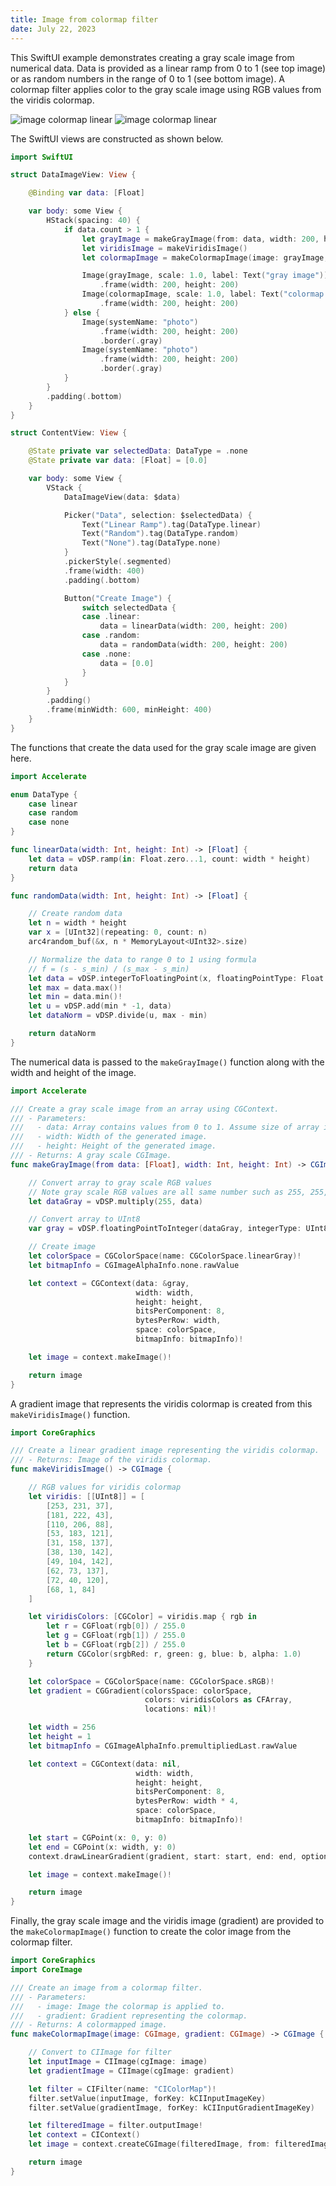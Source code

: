 ```yaml
---
title: Image from colormap filter
date: July 22, 2023
---
```


This SwiftUI example demonstrates creating a gray scale image from numerical data. Data is provided as a linear ramp from 0 to 1 (see top image) or as random numbers in the range of 0 to 1 (see bottom image). A colormap filter applies color to the gray scale image using RGB values from the viridis colormap.

<img src="../../assets/images/swiftui-image-colormap-linear.png" style="max-width:600px;" alt="image colormap linear">

<img src="../../assets/images/swiftui-image-colormap-random.png" style="max-width:600px;" alt="image colormap linear">

The SwiftUI views are constructed as shown below.

```swift
import SwiftUI

struct DataImageView: View {

    @Binding var data: [Float]

    var body: some View {
        HStack(spacing: 40) {
            if data.count > 1 {
                let grayImage = makeGrayImage(from: data, width: 200, height: 200)
                let viridisImage = makeViridisImage()
                let colormapImage = makeColormapImage(image: grayImage, gradient: viridisImage)

                Image(grayImage, scale: 1.0, label: Text("gray image"))
                    .frame(width: 200, height: 200)
                Image(colormapImage, scale: 1.0, label: Text("colormap image"))
                    .frame(width: 200, height: 200)
            } else {
                Image(systemName: "photo")
                    .frame(width: 200, height: 200)
                    .border(.gray)
                Image(systemName: "photo")
                    .frame(width: 200, height: 200)
                    .border(.gray)
            }
        }
        .padding(.bottom)
    }
}

struct ContentView: View {

    @State private var selectedData: DataType = .none
    @State private var data: [Float] = [0.0]

    var body: some View {
        VStack {
            DataImageView(data: $data)

            Picker("Data", selection: $selectedData) {
                Text("Linear Ramp").tag(DataType.linear)
                Text("Random").tag(DataType.random)
                Text("None").tag(DataType.none)
            }
            .pickerStyle(.segmented)
            .frame(width: 400)
            .padding(.bottom)

            Button("Create Image") {
                switch selectedData {
                case .linear:
                    data = linearData(width: 200, height: 200)
                case .random:
                    data = randomData(width: 200, height: 200)
                case .none:
                    data = [0.0]
                }
            }
        }
        .padding()
        .frame(minWidth: 600, minHeight: 400)
    }
}
```

The functions that create the data used for the gray scale image are given here.

```swift
import Accelerate

enum DataType {
    case linear
    case random
    case none
}

func linearData(width: Int, height: Int) -> [Float] {
    let data = vDSP.ramp(in: Float.zero...1, count: width * height)
    return data
}

func randomData(width: Int, height: Int) -> [Float] {

    // Create random data
    let n = width * height
    var x = [UInt32](repeating: 0, count: n)
    arc4random_buf(&x, n * MemoryLayout<UInt32>.size)

    // Normalize the data to range 0 to 1 using formula
    // f = (s - s_min) / (s_max - s_min)
    let data = vDSP.integerToFloatingPoint(x, floatingPointType: Float.self)
    let max = data.max()!
    let min = data.min()!
    let u = vDSP.add(min * -1, data)
    let dataNorm = vDSP.divide(u, max - min)

    return dataNorm
}
```

The numerical data is passed to the `makeGrayImage()` function along with the width and height of the image.

```swift
import Accelerate

/// Create a gray scale image from an array using CGContext.
/// - Parameters:
///   - data: Array contains values from 0 to 1. Assume size of array is width x height.
///   - width: Width of the generated image.
///   - height: Height of the generated image.
/// - Returns: A gray scale CGImage.
func makeGrayImage(from data: [Float], width: Int, height: Int) -> CGImage {

    // Convert array to gray scale RGB values
    // Note gray scale RGB values are all same number such as 255, 255, 255 and 80, 80, 80
    let dataGray = vDSP.multiply(255, data)

    // Convert array to UInt8
    var gray = vDSP.floatingPointToInteger(dataGray, integerType: UInt8.self, rounding: .towardNearestInteger)

    // Create image
    let colorSpace = CGColorSpace(name: CGColorSpace.linearGray)!
    let bitmapInfo = CGImageAlphaInfo.none.rawValue

    let context = CGContext(data: &gray,
                            width: width,
                            height: height,
                            bitsPerComponent: 8,
                            bytesPerRow: width,
                            space: colorSpace,
                            bitmapInfo: bitmapInfo)!

    let image = context.makeImage()!

    return image
}
```

A gradient image that represents the viridis colormap is created from this `makeViridisImage()` function.

```swift
import CoreGraphics

/// Create a linear gradient image representing the viridis colormap.
/// - Returns: Image of the viridis colormap.
func makeViridisImage() -> CGImage {

    // RGB values for viridis colormap
    let viridis: [[UInt8]] = [
        [253, 231, 37],
        [181, 222, 43],
        [110, 206, 88],
        [53, 183, 121],
        [31, 158, 137],
        [38, 130, 142],
        [49, 104, 142],
        [62, 73, 137],
        [72, 40, 120],
        [68, 1, 84]
    ]

    let viridisColors: [CGColor] = viridis.map { rgb in
        let r = CGFloat(rgb[0]) / 255.0
        let g = CGFloat(rgb[1]) / 255.0
        let b = CGFloat(rgb[2]) / 255.0
        return CGColor(srgbRed: r, green: g, blue: b, alpha: 1.0)
    }

    let colorSpace = CGColorSpace(name: CGColorSpace.sRGB)!
    let gradient = CGGradient(colorsSpace: colorSpace,
                              colors: viridisColors as CFArray,
                              locations: nil)!

    let width = 256
    let height = 1
    let bitmapInfo = CGImageAlphaInfo.premultipliedLast.rawValue

    let context = CGContext(data: nil,
                            width: width,
                            height: height,
                            bitsPerComponent: 8,
                            bytesPerRow: width * 4,
                            space: colorSpace,
                            bitmapInfo: bitmapInfo)!

    let start = CGPoint(x: 0, y: 0)
    let end = CGPoint(x: width, y: 0)
    context.drawLinearGradient(gradient, start: start, end: end, options: [])

    let image = context.makeImage()!

    return image
}
```

Finally, the gray scale image and the viridis image (gradient) are provided to the `makeColormapImage()` function to create the color image from the colormap filter.

```swift
import CoreGraphics
import CoreImage

/// Create an image from a colormap filter.
/// - Parameters:
///   - image: Image the colormap is applied to.
///   - gradient: Gradient representing the colormap.
/// - Returns: A colormapped image.
func makeColormapImage(image: CGImage, gradient: CGImage) -> CGImage {

    // Convert to CIImage for filter
    let inputImage = CIImage(cgImage: image)
    let gradientImage = CIImage(cgImage: gradient)

    let filter = CIFilter(name: "CIColorMap")!
    filter.setValue(inputImage, forKey: kCIInputImageKey)
    filter.setValue(gradientImage, forKey: kCIInputGradientImageKey)

    let filteredImage = filter.outputImage!
    let context = CIContext()
    let image = context.createCGImage(filteredImage, from: filteredImage.extent)!

    return image
}
```

